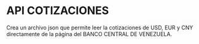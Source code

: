 # API COTIZACIONES
Crea un archivo json que permite leer la cotizaciones de USD, EUR y CNY directamente de la página del BANCO CENTRAL DE VENEZUELA.
